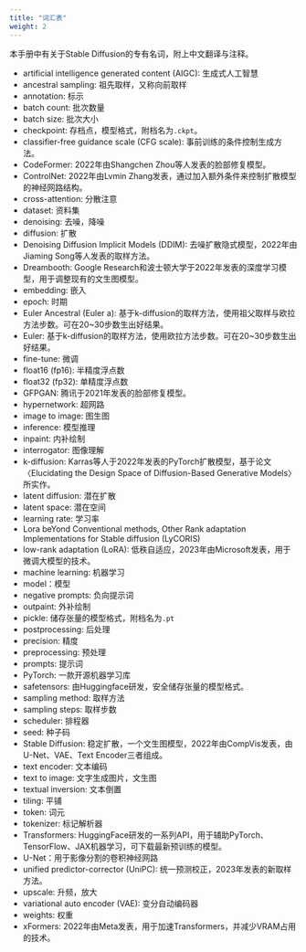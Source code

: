 ```yaml
---
title: "词汇表"
weight: 2
---
```


本手册中有关于Stable Diffusion的专有名词，附上中文翻译与注释。

- artificial intelligence generated content (AIGC): 生成式人工智慧
- ancestral sampling: 祖先取样，又称向前取样
- annotation: 标示
- batch count: 批次数量
- batch size: 批次大小
- checkpoint: 存档点，模型格式，附档名为`.ckpt`。
- classifier-free guidance scale (CFG scale): 事前训练的条件控制生成方法。
- CodeFormer: 2022年由Shangchen Zhou等人发表的脸部修复模型。
- ControlNet: 2022年由Lvmin Zhang发表，通过加入额外条件来控制扩散模型的神经网路结构。
- cross-attention: 分散注意
- dataset: 资料集
- denoising: 去噪，降噪
- diffusion: 扩散
- Denoising Diffusion Implicit Models (DDIM): 去噪扩散隐式模型，2022年由Jiaming Song等人发表的取样方法。
- Dreambooth: Google Research和波士顿大学于2022年发表的深度学习模型，用于调整现有的文生图模型。
- embedding: 嵌入
- epoch: 时期
- Euler Ancestral (Euler a): 基于k-diffusion的取样方法，使用祖父取样与欧拉方法步数。可在20~30步数生出好结果。
- Euler: 基于k-diffusion的取样方法，使用欧拉方法步数。可在20~30步数生出好结果。
- fine-tune: 微调
- float16 (fp16): 半精度浮点数
- float32 (fp32): 单精度浮点数
- GFPGAN: 腾讯于2021年发表的脸部修复模型。
- hypernetwork: 超网路
- image to image: 图生图
- inference: 模型推理
- inpaint: 内补绘制
- interrogator: 图像理解
- k-diffusion: Karras等人于2022年发表的PyTorch扩散模型，基于论文〈Elucidating the Design Space of Diffusion-Based Generative Models〉所实作。
- latent diffusion: 潜在扩散
- latent space: 潜在空间
- learning rate: 学习率
- Lora beYond Conventional methods, Other Rank adaptation Implementations for Stable diffusion (LyCORIS)
- low-rank adaptation (LoRA): 低秩自适应，2023年由Microsoft发表，用于微调大模型的技术。
- machine learning: 机器学习
- model：模型
- negative prompts: 负向提示词
- outpaint: 外补绘制
- pickle: 储存张量的模型格式，附档名为`.pt`
- postprocessing: 后处理
- precision: 精度
- preprocessing: 预处理
- prompts: 提示词
- PyTorch: 一款开源机器学习库
- safetensors: 由Huggingface研发，安全储存张量的模型格式。
- sampling method: 取样方法
- sampling steps: 取样步数
- scheduler: 排程器
- seed: 种子码
- Stable Diffusion: 稳定扩散，一个文生图模型，2022年由CompVis发表，由U-Net、VAE、Text Encoder三者组成。
- text encoder: 文本编码
- text to image: 文字生成图片，文生图
- textual inversion: 文本倒置
- tiling: 平铺
- token: 词元
- tokenizer: 标记解析器
- Transformers: HuggingFace研发的一系列API，用于辅助PyTorch、TensorFlow、JAX机器学习，可下载最新预训练的模型。
- U-Net：用于影像分割的卷积神经网路
- unified predictor-corrector (UniPC): 统一预测校正，2023年发表的新取样方法。
- upscale: 升频，放大
- variational auto encoder (VAE): 变分自动编码器
- weights: 权重
- xFormers: 2022年由Meta发表，用于加速Transformers，并减少VRAM占用的技术。
